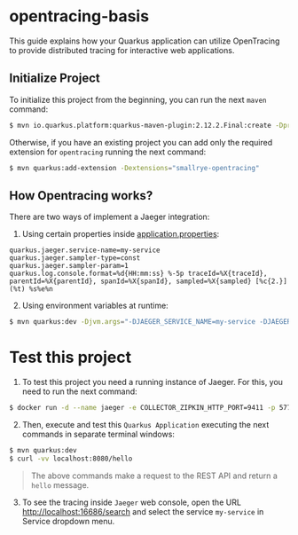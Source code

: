 # opentracing-basis

This guide explains how your Quarkus application can utilize OpenTracing to provide distributed tracing for interactive web applications.

## Initialize Project

To initialize this project from the beginning, you can run the next `maven` command:
```bash
$ mvn io.quarkus.platform:quarkus-maven-plugin:2.12.2.Final:create -DprojectGroupId=com.redhat -DprojectArtifactId=opentracing-basis -Dextensions="resteasy-reactive,quarkus-smallrye-opentracing" -DnoCode
```

Otherwise, if you have an existing project you can add only the required extension for `opentracing` running the next command:
```bash
$ mvn quarkus:add-extension -Dextensions="smallrye-opentracing"
```

## How Opentracing works?

There are two ways of implement a Jaeger integration:

1. Using certain properties inside [application.properties](./src/main/resources/application.properties):
```properties
quarkus.jaeger.service-name=my-service
quarkus.jaeger.sampler-type=const
quarkus.jaeger.sampler-param=1
quarkus.log.console.format=%d{HH:mm:ss} %-5p traceId=%X{traceId}, parentId=%X{parentId}, spanId=%X{spanId}, sampled=%X{sampled} [%c{2.}] (%t) %s%e%n
```
2. Using environment variables at runtime:
```bash
$ mvn quarkus:dev -Djvm.args="-DJAEGER_SERVICE_NAME=my-service -DJAEGER_SAMPLER_TYPE=const -DJAEGER_SAMPLER_PARAM=1"
```

# Test this project

1. To test this project you need a running instance of Jaeger. For this, you need to run the next command:
```bash
$ docker run -d --name jaeger -e COLLECTOR_ZIPKIN_HTTP_PORT=9411 -p 5775:5775/udp -p 6831:6831/udp -p 6832:6832/udp -p 5778:5778 -p 16686:16686 -p 14268:14268 -p 14250:14250 -p 9411:9411 jaegertracing/all-in-one:latest
```

2. Then, execute and test this `Quarkus Application` executing the next commands in separate terminal windows:
```bash
$ mvn quarkus:dev
$ curl -vv localhost:8080/hello
```

> The above commands make a request to the REST API and return a `hello` message.

3. To see the tracing inside `Jaeger` web console, open the URL [http://localhost:16686/search](http://localhost:16686/search) and select the service `my-service` in Service dropdown menu.
